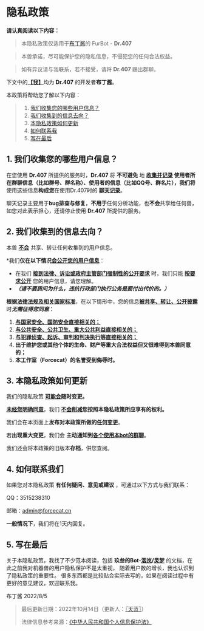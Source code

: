 # 隐私政策

**请认真阅读以下内容：**

> 本隐私政策仅适用于[布丁酱](https://github.com/BuDingOwO)的 FurBot - **Dr.407**

>本兽承诺，尽可能保护您的隐私信息，不侵犯您的任何合法权益。

>如有异议请与我联系，若不接受，请将 **Dr.407** 踢出群聊。

下文中的<u>**【我】**</u>均为 **Dr.407** 的开发者**布丁酱**。

本政策将帮助您了解以下内容：

> 1. [我们收集您的哪些用户信息？](./#1-我们收集您的哪些用户信息)
> 2. [我们收集到的信息去向？](./#2-我们收集到的信息去向)
> 3. [本隐私政策如何更新](./#3-本隐私政策如何更新)
> 4. [如何联系我](./#4-如何联系我)
> 5. [写在最后](./#5-如何联系我)

## 1. 我们收集您的哪些用户信息？

在您使用 **Dr.407** 所提供的服务时，**Dr.407** 将 **不可避免** 地 **<u>收集并记录</u> **使用者所在群聊信息（比如群号、群名称）、使用者的信息（比如QQ号、群名片）</u>**，我们将**使用这些信息**构成您**在使用Dr.407时的 <u>**聊天记录**</u>。

聊天记录主要用于**bug排查与修复**，**不用于**任何分析功能，也**不会**共享给任何兽，如您对此表示担心，还请停止使用 **Dr.407** 所提供的服务。

## 2. 我们收集到的信息去向？

本兽 **<u>不会</u>** 共享、转让任何收集到的用户信息。

*我们**仅在以下情况<u>会公开您的用户信息</u>**：

* 在我们 **<u>接到法律、诉讼或政府主管部门强制性的公开要求</u>** 时，我们只能 **<u>按要求公开</u>** 您的用户信息，请您理解。
* ***（请不要质问为什么，违抗行政部门执行公务是要付出代价的。）***

**根据[法律法规及相关国家标准](http://www.npc.gov.cn/npc/c30834/202108/a8c4e3672c74491a80b53a172bb753fe.shtml#)**，在以下情形中，您的信息<u>**被共享、转让、公开披露**</u>时***无需征得您同意***：

1. <u>**与国家安全、国防安全直接相关的；**</u>
2. <u>**与公共安全、公共卫生、重大公共利益直接相关的；**</u>
3. <u>**与犯罪侦查、起诉、审判和判决执行等直接相关的；**</u>
4. **出于维护您或其他个体的生命、财产等重大合法权益但又很难得到本兽同意的；**
5. **本工作室（Forcecat）的名誉受到侮辱时。**

## 3. 本隐私政策如何更新

我们的隐私政策 **<u>可能会</u>随时变更。**

**<u>未经您明确同意</u>**，我们 **<u>不会削减</u>您按照本隐私政策所应享有的权利。**

我们会在本页面上**发布对本政策所做的<u>任何变更</u>**。

若**出现重大变更**，我们会 **主动通知到<u>各个使用本bot的群聊</u>**。

我们还会将本政策的旧版本**存档**，供您查阅。

## 4. 如何联系我们

如果您对本隐私政策 **有任何疑问、意见或建议** ，可通过以下方式与我们联系：

QQ：3515238310

邮箱：admin@forcecat.cn

**一般情况下**，我们将在1天内回复。

## 5. 写在最后

关于本隐私政策，我找了不少范本阅读，包括 **玖叁的Bot-[洇岚](https://yinlan.furbot.icu/privacy/20220217/)/[灵梦](https://www.uwpg.xyz/privacy/)** 的文档，在此之前我对机器兽的用户隐私保护不是太重视， 随着用户数的增长，我也认识到了隐私政策的重要性。 很多东西都是比较贴合实际去写的，如果在阅读过程中有更好的意见建议，欢迎联系我。

布丁酱 2022/8/5

> 最后更新日期：2022年10月14日（更新人：[〖天蓝〗](https://github.com/MetallicAllex)）
>
> 法律信息参考来源：[《中华人民共和国个人信息保护法》](http://www.npc.gov.cn/npc/c30834/202108/a8c4e3672c74491a80b53a172bb753fe.shtml)
